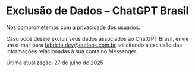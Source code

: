# Exclusão de Dados – ChatGPT Brasil

Nos comprometemos com a privacidade dos usuários.

Caso você deseje excluir seus dados associados ao ChatGPT Brasil, envie um e-mail para [fabricio.dev@outlook.com.br](mailto:fabricio.dev@outlook.com.br) solicitando a exclusão das informações relacionadas à sua conta no Messenger.

Última atualização: 27 de julho de 2025